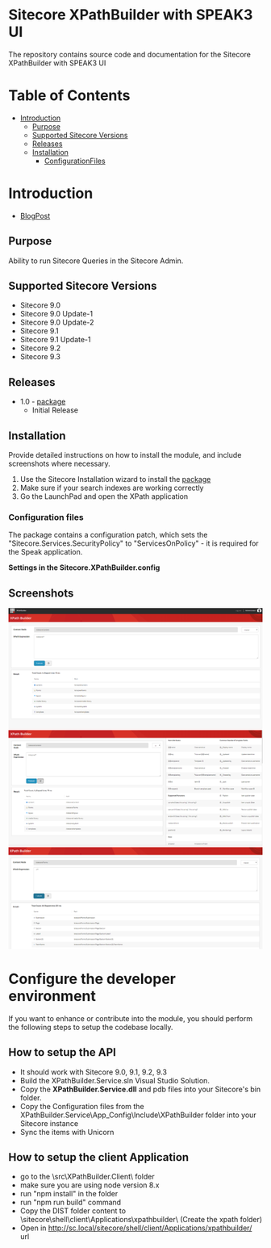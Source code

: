 # Sitecore XPathBuilder with SPEAK3 UI
The repository contains source code and documentation for the Sitecore XPathBuilder with SPEAK3 UI

# Table of Contents
* [Introduction](#Introduction)
    * [Purpose](#Purpose)
    * [Supported Sitecore Versions](#Supported-Sitecore-Versions) 
    * [Releases](#Releases)
    * [Installation](#Installation)
        * [ConfigurationFiles](#Configuration-files)

# Introduction

* [BlogPost](https://tinyurl.com/ybq26ay8)


## Purpose
Ability to run Sitecore Queries in the Sitecore Admin. 


## Supported Sitecore Versions

- Sitecore 9.0
- Sitecore 9.0 Update-1
- Sitecore 9.0 Update-2
- Sitecore 9.1 
- Sitecore 9.1 Update-1
- Sitecore 9.2
- Sitecore 9.3 

## Releases
- 1.0  - [package](sc.package/Sitecore.XPathBuilder-1.0.zip)
  - Initial Release

## Installation

Provide detailed instructions on how to install the module, and include screenshots where necessary.

1. Use the Sitecore Installation wizard to install the [package](sc.package/Sitecore.XPathBuilder-1.0.zip)
2. Make sure if your search indexes are working correctly
3. Go the LaunchPad and open the XPath application

### Configuration files
The package contains a configuration patch, which sets the "Sitecore.Services.SecurityPolicy" to "ServicesOnPolicy" - it is required for the Speak application.

**Settings in the Sitecore.XPathBuilder.config**

## Screenshots
![Builder](documentation/builder.png)
![Cheatsheet](documentation/cheatsheet.png)
![Relative](documentation/Relative.png)

# Configure the developer environment

If you want to enhance or contribute into the module, you should perform the following steps to setup the codebase locally.

## How to setup the API
* It should work with Sitecore 9.0, 9.1, 9.2, 9.3
* Build the XPathBuilder.Service.sln Visual Studio Solution. 
* Copy the **XPathBuilder.Service.dll** and pdb files into your Sitecore's bin folder. 
* Copy the Configuration files from the XPathBuilder.Service\App_Config\Include\XPathBuilder folder into your Sitecore instance
* Sync the items with Unicorn

## How to setup the client Application
- go to the \src\XPathBuilder.Client\ folder
- make sure you are using node version 8.x
- run "npm install" in the folder
- run "npm run build" command
- Copy the DIST folder content to \sitecore\shell\client\Applications\xpathbuilder\ (Create the xpath folder)
- Open in http://sc.local/sitecore/shell/client/Applications/xpathbuilder/ url

